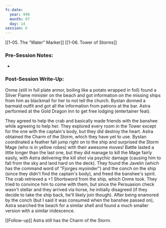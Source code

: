```yaml
---
fc-date:
  year: 998
  month: 07
  day: 14
session: 6
---
```

[[1-05. The “Water” Marker]] [[1-06. Tower of Storms]]

### Pre-Session Notes:
* 


### Post-Session Write-Up:
Onme (still in full plate armor, boiling like a potato wrapped in foil) found a Silver Flame minister on the beach and got information on the missing ships from him as blackmail for her to not tell the church. Bystan donned a barmaid outfit and got all the information from patrons at the bar. Astra performed at the Gold Dragon Inn to get free lodging (entertainer feat).

They agreed to help the crab and basically made friends with the banshee while agreeing to help her. They explored every room in the Tower except for the one with the captain's body, but they did destroy the heart. Astra obtained the Charm of the Storm, which they have yet to use. Bystan coordinated a feather fall jump right on to the ship and surprised the Storm Mage (who is in yellow robes) with their awesome moves! Battle lasted a little longer than the last one, but they did manage to kill the Mage fairly easily, with Astra delivering the kill shot via psychic damage (causing him to fall from the sky and land hard on the deck). They found the Javelin (which has the command word of "Fjorges myoinder") and the conch on the ship (since they didn't find the captain's body), and freed the banshee's spirit. The crab retrieved a +1 Shortsword from the ship, which Onme took. They tried to convince him to come with them, but since the Persuasion check wasn't stellar and they arrived via horse, he initially disagreed (if they decide to take the ship back, he'll likely join though). After being enamored by the conch (but I said it was consumed when the banshee passed on), Astra searched the beach for a similar shell and found a much smaller version with a similar iridescence.

[[Follow-up]] Astra still has the Charm of the Storm.